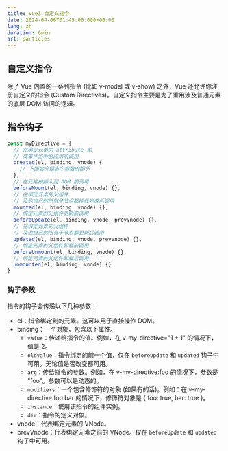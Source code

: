 ```yaml
---
title: Vue3 自定义指令
date: 2024-04-06T01:45:00.000+00:00
lang: zh
duration: 6min
art: particles
---
```


## 自定义指令

除了 Vue 内置的一系列指令 (比如 v-model 或 v-show) 之外，Vue 还允许你注册自定义的指令 (Custom Directives)。自定义指令主要是为了重用涉及普通元素的底层 DOM 访问的逻辑。

## 指令钩子

```ts
const myDirective = {
  // 在绑定元素的 attribute 前
  // 或事件监听器应用前调用
  created(el, binding, vnode) {
    // 下面会介绍各个参数的细节
  },
  // 在元素被插入到 DOM 前调用
  beforeMount(el, binding, vnode) {},
  // 在绑定元素的父组件
  // 及他自己的所有子节点都挂载完成后调用
  mounted(el, binding, vnode) {},
  // 绑定元素的父组件更新前调用
  beforeUpdate(el, binding, vnode, prevVnode) {},
  // 在绑定元素的父组件
  // 及他自己的所有子节点都更新后调用
  updated(el, binding, vnode, prevVnode) {},
  // 绑定元素的父组件卸载前调用
  beforeUnmount(el, binding, vnode) {},
  // 绑定元素的父组件卸载后调用
  unmounted(el, binding, vnode) {}
}
```

### 钩子参数

指令的钩子会传递以下几种参数：

- el：指令绑定到的元素。这可以用于直接操作 DOM。
- binding：一个对象，包含以下属性。
  - `value`：传递给指令的值。例如，在 v-my-directive="1 + 1" 的情况下，值是 2。
  - `oldValue`：指令绑定的前一个值，仅在 `beforeUpdate` 和 `updated` 钩子中可用。无论值是否改变都可用。
  - `arg`：传给指令的参数。例如，在 v-my-directive:foo 的情况下，参数是 "foo"。参数可以是动态的。
  - `modifiers`：一个包含修饰符的对象 (如果有的话)。例如：在 v-my-directive.foo.bar 的情况下，修饰符对象是 { foo: true, bar: true }。
  - `instance`：使用该指令的组件实例。
  - `dir`：指令的定义对象。
- vnode：代表绑定元素的 VNode。
- prevVnode：代表绑定元素之前的 VNode。仅在 `beforeUpdate` 和 `updated` 钩子中可用。
